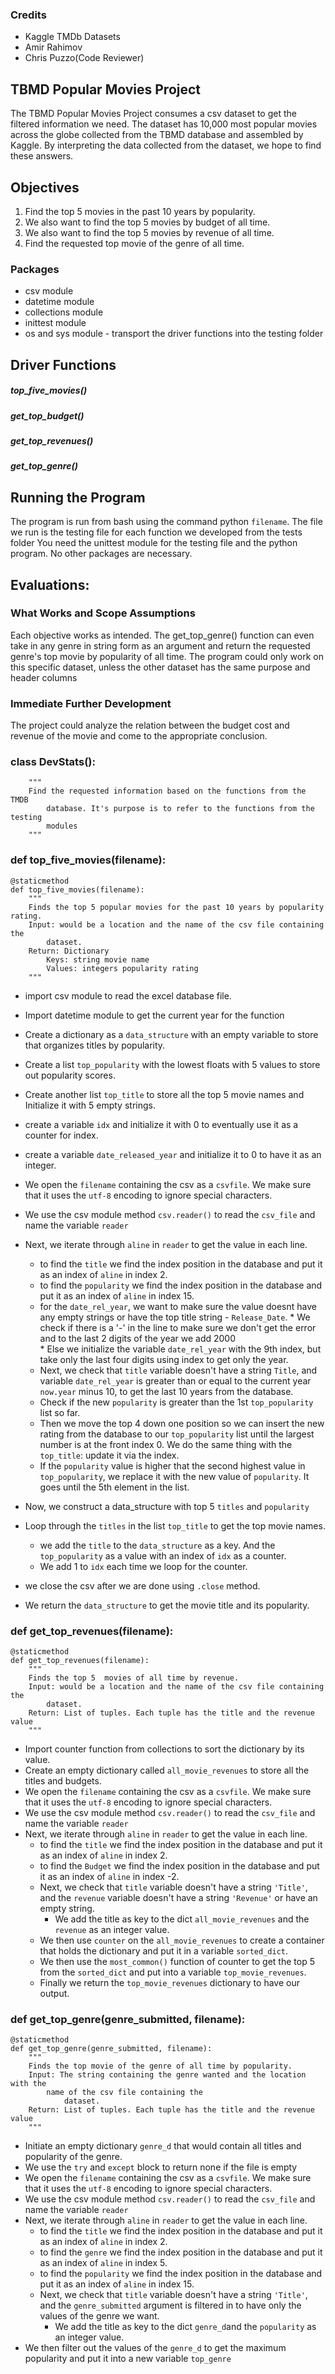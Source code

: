 ### Credits
- Kaggle TMDb Datasets
- Amir Rahimov
- Chris Puzzo(Code Reviewer)

## TBMD Popular Movies Project
The TBMD Popular Movies Project consumes a csv dataset to get the filtered
information we need. The dataset has 10,000 most popular movies across the
globe collected from the TBMD database and assembled by Kaggle.
By interpreting the data collected from the dataset, we
hope to find these answers.

## Objectives
1. Find the top 5 movies in the past 10 years by popularity.
2. We also want to find the top 5 movies by budget of all time.
3. We also want to find the top 5 movies by revenue of all time.
4. Find the requested top movie of the genre of all time.


### Packages
- csv module
- datetime module
- collections module
- inittest module
- os and sys module - transport the driver functions into the testing folder

## Driver Functions
##### top_five_movies()
##### get_top_budget()
##### get_top_revenues()
##### get_top_genre()

## Running the Program
The program is run from bash using the command python `filename`. The file
we run is the testing file for each function we developed from the tests folder
You need the unittest module for the testing file and the python program. No
other packages are necessary.

## Evaluations:
### What Works and Scope Assumptions 	
Each objective works as intended. The get_top_genre() function can even take
in any genre in string form as an argument and return the requested genre's
top movie by popularity of all time. The program could only work on this
specific dataset, unless the other dataset has the same purpose and
header columns
### Immediate Further Development
The project could analyze the relation between the budget cost and revenue of
the movie and come to the appropriate conclusion.

### class DevStats():
```
    """
    Find the requested information based on the functions from the TMDB
        database. It's purpose is to refer to the functions from the testing
        modules
    """
```

### def top_five_movies(filename):
```
@staticmethod
def top_five_movies(filename):
    """
    Finds the top 5 popular movies for the past 10 years by popularity rating.
    Input: would be a location and the name of the csv file containing the
        dataset.
    Return: Dictionary
        Keys: string movie name
        Values: integers popularity rating
    """
```
* import csv module to read the excel database file.
* Import datetime module to get the current year for the function
* Create a dictionary as a `data_structure` with an empty variable to store
    that organizes titles by popularity.
* Create a list `top_popularity` with the lowest floats with 5 values to store
    out popularity scores.
* Create another list `top_title` to store all the top 5 movie names and
    Initialize it with 5 empty strings.
* create a variable `idx` and initialize it with 0 to eventually use it
    as a counter for index.
* create a variable `date_released_year` and initialize it to 0 to have it
    as an integer.
* We open the `filename` containing the csv as a `csvfile`. We make sure that
    it uses the `utf-8` encoding to ignore special characters.
* We use the csv module method `csv.reader()` to read the `csv_file` and
    name the variable `reader`
* Next, we iterate through `aline` in `reader` to get the value in each line.
    * to find the `title` we find the index position in the database and
        put it as an index of `aline` in index 2.
    * to find the `popularity` we find the index position in the database
        and put it as an index of `aline` in index 15.
    * for the `date_rel_year`, we want to make sure the value doesnt
        have any empty strings or have the top title string -  `Release_Date`.
            * We check if there is a '-' in the line to make sure we don't
                get the error and to the last 2 digits of the year we add 2000    
            * Else we initialize the variable `date_rel_year` with the 9th
                index, but take only the last four digits using index to get
                    only the year.
    * Next, we check that `title` variable doesn't have a string `Title`,
        and variable `date_rel_year` is greater than or equal to the
            current year `now.year` minus 10, to get the last 10 years
                from the database.
    *  Check if the new `popularity` is greater than the 1st
        `top_popularity` list so far.
    * Then we move the top 4 down one position so we can insert the new rating
        from the database to our `top_popularity` list until the largest
            number is at the front index 0. We do the same thing with the
                `top_title`: update it via the index.
    * If the `popularity` value is higher that the second highest value in
        `top_popularity`, we replace it with the new value of `popularity`.
            It goes until the 5th element in the list.
* Now, we construct a data_structure with top 5 `titles` and `popularity`
* Loop through the `titles` in the list `top_title` to get the top movie names.
    * we add the `title` to the `data_structure` as a key. And the
        `top_popularity` as a value with an index of `idx` as a counter.
    * We add 1 to `idx` each time we loop for the counter.

* we close the csv after we are done using `.close` method.
* We return the `data_structure` to get the movie title and its popularity.


### def get_top_revenues(filename):
```
@staticmethod
def get_top_revenues(filename):
    """
    Finds the top 5  movies of all time by revenue.
    Input: would be a location and the name of the csv file containing the
        dataset.
    Return: List of tuples. Each tuple has the title and the revenue value
    """
```
*  Import counter function from collections to sort the dictionary by its
    value.
* Create an empty dictionary called `all_movie_revenues` to store all the
    titles and budgets.
* We open the `filename` containing the csv as a `csvfile`. We make sure that
    it uses the `utf-8` encoding to ignore special characters.
* We use the csv module method `csv.reader()` to read the `csv_file` and
    name the variable `reader`
* Next, we iterate through `aline` in `reader` to get the value in each line.
    * to find the `title` we find the index position in the database and
        put it as an index of `aline` in index 2.
    * to find the `Budget` we find the index position in the database
        and put it as an index of `aline` in index -2.
    * Next, we check that `title` variable doesn't have a string `'Title'`,
        and the `revenue` variable doesn't have a string `'Revenue'` or have
            an empty string.
        * We add the title as key to the dict `all_movie_revenues`
            and the `revenue` as an integer value.
    * We then use `counter` on the `all_movie_revenues` to create a container
        that holds the dictionary and put it in a variable `sorted_dict`.
    * We then use the `most_common()` function of counter to get the top
        5 from the `sorted_dict` and put into a variable `top_movie_revenues`.
    * Finally we return the `top_movie_revenues` dictionary to have our output.


### def get_top_genre(genre_submitted, filename):
```
@staticmethod
def get_top_genre(genre_submitted, filename):
    """
    Finds the top movie of the genre of all time by popularity.
    Input: The string containing the genre wanted and the location with the
        name of the csv file containing the
            dataset.
    Return: List of tuples. Each tuple has the title and the revenue value
    """
```
* Initiate an empty dictionary `genre_d` that would contain all titles and
    popularity of the genre.
* We use the `try` and `except` block to return none if the file is empty
* We open the `filename` containing the csv as a `csvfile`. We make sure that
    it uses the `utf-8` encoding to ignore special characters.
* We use the csv module method `csv.reader()` to read the `csv_file` and
    name the variable `reader`
* Next, we iterate through `aline` in `reader` to get the value in each line.
    * to find the `title` we find the index position in the database and
        put it as an index of `aline` in index 2.
    * to find the `genre` we find the index position in the database
        and put it as an index of `aline` in index 5.
    * to find the `popularity` we find the index position in the database
        and put it as an index of `aline` in index 15.
    * Next, we check that `title` variable doesn't have a string `'Title'`,
        and the `genre_submitted` argument is filtered in to have only the
            values of the genre we want.
        * We add the title as key to the dict `genre_d`and the
            `popularity` as an integer value.
* We then filter out the values of the `genre_d` to get the maximum popularity
    and put it into a new variable `top_genre`
